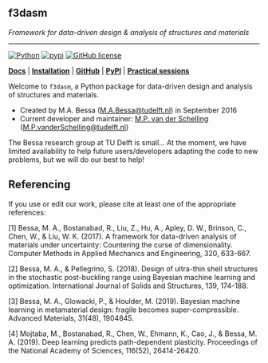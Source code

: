 f3dasm
------
*Framework for data-driven design \& analysis of structures and materials*

***

[![Python](https://img.shields.io/pypi/pyversions/f3dasm)](https://www.python.org)
[![pypi](https://img.shields.io/pypi/v/f3dasm.svg)](https://pypi.org/project/f3dasm/)
[![GitHub license](https://img.shields.io/badge/license-BSD-blue)](https://github.com/bessagroup/f3dasm)

[**Docs**](https://bessagroup.github.io/F3DASM/)
| [**Installation**](https://bessagroup.github.io/F3DASM/gettingstarted.html)
| [**GitHub**](https://github.com/bessagroup/F3DASM/tree/versionmartin)
| [**PyPI**](https://pypi.org/project/f3dasm/)
| [**Practical sessions**](https://github.com/mpvanderschelling/F3DASM_practical)

Welcome to `f3dasm`, a Python package for data-driven design and analysis of structures and materials.

* Created by M.A. Bessa (M.A.Bessa@tudelft.nl) in September 2016
* Current developer and maintainer: [M.P. van der Schelling](https://github.com/mpvanderschelling/) (M.P.vanderSchelling@tudelft.nl)

The Bessa research group at TU Delft is small... At the moment, we have limited availability to help future users/developers adapting the code to new problems, but we will do our best to help!

## Referencing

If you use or edit our work, please cite at least one of the appropriate references:

[1] Bessa, M. A., Bostanabad, R., Liu, Z., Hu, A., Apley, D. W., Brinson, C., Chen, W., & Liu, W. K. (2017). A framework for data-driven analysis of materials under uncertainty: Countering the curse of dimensionality. Computer Methods in Applied Mechanics and Engineering, 320, 633-667.

[2] Bessa, M. A., & Pellegrino, S. (2018). Design of ultra-thin shell structures in the stochastic post-buckling range using Bayesian machine learning and optimization. International Journal of Solids and Structures, 139, 174-188.

[3] Bessa, M. A., Glowacki, P., & Houlder, M. (2019). Bayesian machine learning in metamaterial design: fragile becomes super-compressible. Advanced Materials, 31(48), 1904845.

[4] Mojtaba, M., Bostanabad, R., Chen, W., Ehmann, K., Cao, J., & Bessa, M. A. (2019). Deep learning predicts path-dependent plasticity. Proceedings of the National Academy of Sciences, 116(52), 26414-26420.